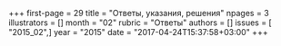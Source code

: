 +++
first-page = 29
title = "Ответы, указания, решения"
npages = 3
illustrators = []
month = "02"
rubric = "Ответы"
authors = []
issues = [ "2015_02",]
year = "2015"
date = "2017-04-24T15:37:58+03:00"
+++

